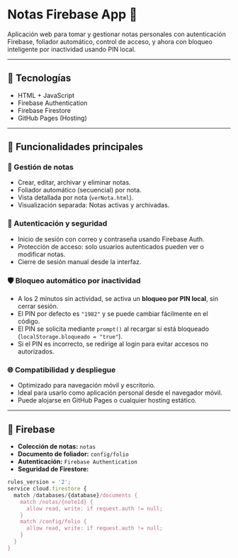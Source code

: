 # Notas Firebase App 📝

Aplicación web para tomar y gestionar notas personales con autenticación Firebase, foliador automático, control de acceso, y ahora con bloqueo inteligente por inactividad usando PIN local.

---

## 🔧 Tecnologías
- HTML + JavaScript
- Firebase Authentication
- Firebase Firestore
- GitHub Pages (Hosting)

---

## 🚀 Funcionalidades principales

### 📝 Gestión de notas
- Crear, editar, archivar y eliminar notas.
- Foliador automático (secuencial) por nota.
- Vista detallada por nota (`verNota.html`).
- Visualización separada: Notas activas y archivadas.

### 🔐 Autenticación y seguridad
- Inicio de sesión con correo y contraseña usando Firebase Auth.
- Protección de acceso: solo usuarios autenticados pueden ver o modificar notas.
- Cierre de sesión manual desde la interfaz.

### 🛡️ Bloqueo automático por inactividad
- A los 2 minutos sin actividad, se activa un **bloqueo por PIN local**, sin cerrar sesión.
- El PIN por defecto es `"1982"` y se puede cambiar fácilmente en el código.
- El PIN se solicita mediante `prompt()` al recargar si está bloqueado (`localStorage.bloqueado = "true"`).
- Si el PIN es incorrecto, se redirige al login para evitar accesos no autorizados.

### 🌐 Compatibilidad y despliegue
- Optimizado para navegación móvil y escritorio.
- Ideal para usarlo como aplicación personal desde el navegador móvil.
- Puede alojarse en GitHub Pages o cualquier hosting estático.

---

## 📁 Firebase

- **Colección de notas:** `notas`
- **Documento de foliador:** `config/folio`
- **Autenticación:** `Firebase Authentication`
- **Seguridad de Firestore:**
```js
rules_version = '2';
service cloud.firestore {
  match /databases/{database}/documents {
    match /notas/{noteId} {
      allow read, write: if request.auth != null;
    }
    match /config/folio {
      allow read, write: if request.auth != null;
    }
  }
}

